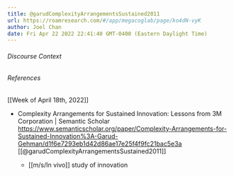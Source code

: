 ```yaml
---
title: @garudComplexityArrangementsSustained2011
url: https://roamresearch.com/#/app/megacoglab/page/ko4dN-vyK
author: Joel Chan
date: Fri Apr 22 2022 22:41:40 GMT-0400 (Eastern Daylight Time)
---
```




###### Discourse Context



###### References

[[Week of April 18th, 2022]]

- Complexity Arrangements for Sustained Innovation: Lessons from 3M Corporation | Semantic Scholar https://www.semanticscholar.org/paper/Complexity-Arrangements-for-Sustained-Innovation%3A-Garud-Gehman/d1f6e7293eb1d42d86ae17e25f4f9fc21bac5e3a [[@garudComplexityArrangementsSustained2011]]

    - [[m/s/In vivo]] study of innovation

